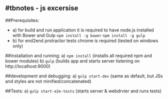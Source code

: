 #tbnotes - js excersise
-----------------------

##Prerequisites:
* a) for build and run application it is required to have node.js installed with Bower and Gulp
     `npm install -g bower` `npm install -g gulp` 
* b) for end2end protractor tests chrome is required (tested on windows only)

##installation and running:
a) `npm install` (installs all required npm and bower modules)
b) `gulp` (builds app and starts server listening on http://localhost:9000)


##development and debugging:
a) `gulp start-dev` (same as default, but JSs and styles are not minified/concatenated)

##Tests:
a) `gulp start-e2e-tests`  (starts server & webdrvier and runs tests)



